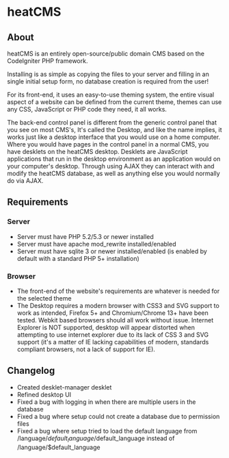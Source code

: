 # heatCMS #

## About
heatCMS is an entirely open-source/public domain CMS based on the CodeIgniter PHP framework.

Installing is as simple as copying the files to your server and filling in an single initial setup form, no database creation is required from the user!

For its front-end, it uses an easy-to-use theming system, the entire visual aspect of a website can be defined from the current
theme, themes can use any CSS, JavaScript or PHP code they need, it all works.

The back-end control panel is different from the generic control panel that you see on most CMS's,
It's called the Desktop, and like the name implies, it works just like a desktop interface that you would use
on a home computer. Where you would have pages in the control panel in a normal CMS, you have desklets on the heatCMS desktop.
Desklets are JavaScript applications that run in the desktop environment as an application would on your computer's desktop.
Through using AJAX they can interact with and modify the heatCMS database, as well as anything else you would normally do via AJAX.

## Requirements
### Server
* Server must have PHP 5.2/5.3 or newer installed
* Server must have apache mod_rewrite installed/enabled
* Server must have sqlite 3 or newer installed/enabled (is enabled by default with a standard PHP 5+ installation)

### Browser
* The front-end of the website's requirements are whatever is needed for the selected theme
* The Desktop requires a modern browser with CSS3 and SVG support to work as intended, Firefox 5+ and Chromium/Chrome 13+ have been tested. Webkit based browsers should all work without issue. Internet Explorer is NOT supported, desktop will appear distorted when attempting to use internet explorer due to its lack of CSS 3 and SVG support (it's a matter of IE lacking capabilities of modern, standards compliant browsers, not a lack of support for IE).

## Changelog 
* Created desklet-manager desklet
* Refined desktop UI
* Fixed a bug with logging in when there are multiple users in the database
* Fixed a bug where setup could not create a database due to permission files
* Fixed a bug where setup tried to load the default language from /language/$default_language/$default_language instead of /language/$default_language